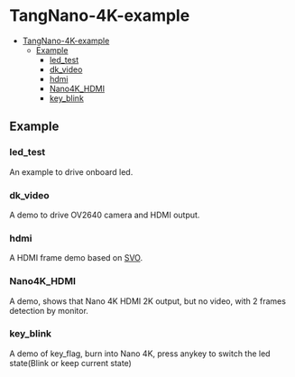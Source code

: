 # TangNano-4K-example

- [TangNano-4K-example](#tangnano-4k-example)
  - [Example](#example)
    - [led\_test](#led_test)
    - [dk\_video](#dk_video)
    - [hdmi](#hdmi)
    - [Nano4K\_HDMI](#nano4k_hdmi)
    - [key\_blink](#key_blink)

## Example

### led_test

An example to drive onboard led.

### dk_video

A demo to drive OV2640 camera and HDMI output.

### hdmi

A HDMI frame demo based on [SVO](https://github.com/cliffordwolf/SimpleVOut).

### Nano4K_HDMI

A demo, shows that Nano 4K HDMI 2K output, but no video, with 2 frames detection by monitor.

### key_blink

A demo of key_flag, burn into Nano 4K, press anykey to switch the led state(Blink or keep current state)
